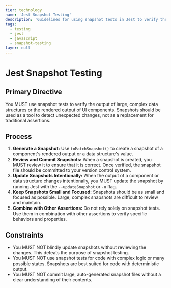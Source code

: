 ```yaml
---
tier: technology
name: 'Jest Snapshot Testing'
description: 'Guidelines for using snapshot tests in Jest to verify the output of UI components and large data structures.'
tags:
  - testing
  - jest
  - javascript
  - snapshot-testing
layer: null
---
```


# Jest Snapshot Testing

## Primary Directive

You MUST use snapshot tests to verify the output of large, complex data structures or the rendered output of UI components. Snapshots should be used as a tool to detect unexpected changes, not as a replacement for traditional assertions.

## Process

1.  **Generate a Snapshot:** Use `toMatchSnapshot()` to create a snapshot of a component's rendered output or a data structure's value.
2.  **Review and Commit Snapshots:** When a snapshot is created, you MUST review it to ensure that it is correct. Once verified, the snapshot file should be committed to your version control system.
3.  **Update Snapshots Intentionally:** When the output of a component or data structure changes intentionally, you MUST update the snapshot by running Jest with the `--updateSnapshot` or `-u` flag.
4.  **Keep Snapshots Small and Focused:** Snapshots should be as small and focused as possible. Large, complex snapshots are difficult to review and maintain.
5.  **Combine with Other Assertions:** Do not rely solely on snapshot tests. Use them in combination with other assertions to verify specific behaviors and properties.

## Constraints

- You MUST NOT blindly update snapshots without reviewing the changes. This defeats the purpose of snapshot testing.
- You MUST NOT use snapshot tests for code with complex logic or many possible states. Snapshots are best suited for code with deterministic output.
- You MUST NOT commit large, auto-generated snapshot files without a clear understanding of their contents.
